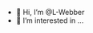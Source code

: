 - 👋 Hi, I’m @L-Webber
- 👀 I’m interested in ...

<!---
L-Webber/L-Webber is a ✨ special ✨ repository because its `README.md` (this file) appears on your GitHub profile.
You can click the Preview link to take a look at your changes.
--->
